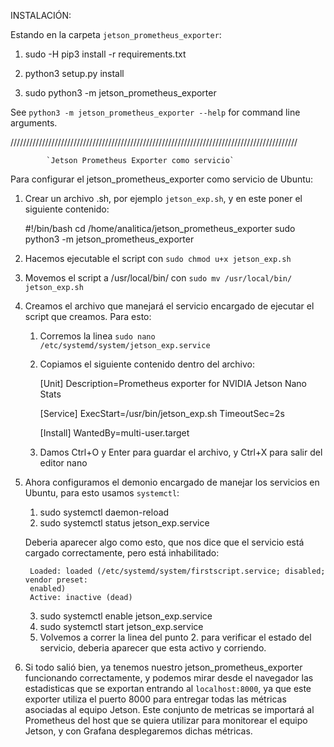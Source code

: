 INSTALACIÓN:

Estando en la carpeta `jetson_prometheus_exporter`:

1. sudo -H pip3 install -r requirements.txt

2. python3 setup.py install 

3. sudo python3 -m jetson_prometheus_exporter

See `python3 -m jetson_prometheus_exporter --help` for command line arguments.

///////////////////////////////////////////////////////////////////////////////////////////

			`Jetson Prometheus Exporter como servicio`

Para configurar el jetson_prometheus_exporter como servicio de Ubuntu:

1. Crear un archivo .sh, por ejemplo `jetson_exp.sh`, y en este poner el siguiente contenido:

	#!/bin/bash
	cd /home/analitica/jetson_prometheus_exporter
	sudo python3 -m jetson_prometheus_exporter

2. Hacemos ejecutable el script con `sudo chmod u+x jetson_exp.sh`

3. Movemos el script a /usr/local/bin/ con `sudo mv /usr/local/bin/ jetson_exp.sh`

4. Creamos el archivo que manejará el servicio encargado de ejecutar el script que creamos.
Para esto:

	1. Corremos la linea `sudo nano /etc/systemd/system/jetson_exp.service`
	2. Copiamos el siguiente contenido dentro del archivo:

		[Unit]
		Description=Prometheus exporter for NVIDIA Jetson Nano Stats

		[Service]
		ExecStart=/usr/bin/jetson_exp.sh
		TimeoutSec=2s

		[Install]
		WantedBy=multi-user.target
	3. Damos Ctrl+O y Enter para guardar el archivo, y Ctrl+X para salir del editor nano

5. Ahora configuramos el demonio encargado de manejar los servicios en Ubuntu, para esto usamos `systemctl`:

	1. sudo systemctl daemon-reload
	2. sudo systemctl status jetson_exp.service
	
	Deberia aparecer algo como esto, que nos dice que el servicio está cargado correctamente, pero
	está inhabilitado:

		Loaded: loaded (/etc/systemd/system/firstscript.service; disabled; vendor preset:
		enabled)
		Active: inactive (dead)

	3. sudo systemctl enable jetson_exp.service
	4. sudo systemctl start jetson_exp.service
	5. Volvemos a correr la linea del punto 2. para verificar el estado del servicio, 
	deberia aparecer que esta activo y corriendo.

6. Si todo salió bien, ya tenemos nuestro jetson_prometheus_exporter funcionando correctamente, y podemos mirar desde el navegador las estadisticas que se exportan entrando al `localhost:8000`, ya que este exporter utiliza el puerto 8000 para entregar todas las métricas asociadas al equipo Jetson. Este conjunto de metricas se importará al Prometheus del host que se quiera utilizar para monitorear el equipo Jetson, y con Grafana desplegaremos dichas métricas.



